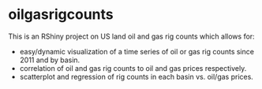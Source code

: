 # oilgasrigcounts

This is an RShiny project on US land oil and gas rig counts which allows for:
 - easy/dynamic visualization of a time series of oil or gas rig counts since 2011 and by basin.
 - correlation of oil and gas rig counts to oil and gas prices respectively.
 - scatterplot and regression of rig counts in each basin vs. oil/gas prices.
